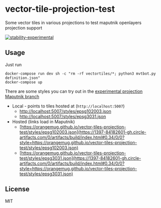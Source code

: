 # vector-tile-projection-test
Some vector tiles in various projections to test maputnik openlayers projection support

[![stability-experimental](https://img.shields.io/badge/stability-experimental-orange.svg)][stability]

[stability]:   https://github.com/orangemug/stability-badges#experimental



## Usage
Just run

```
docker-compose run dev sh -c "rm -rf vectortiles/*; python3 mvtbot.py definition.json"
docker-compose up
```

There are some styles you can try out in the [experimental projection Maputnik branch](https://github.com/maputnik/editor/compare/master...orangemug:feature/ol-projections)

 - Local - points to tiles hosted at (`http://localhost:5007`)
   - <http://localhost:5007/styles/epsg102003.json>
   - <http://localhost:5007/styles/epsg3031.json>
 - Hosted (links load in Maputnik)
   - [https://orangemug.github.io/vector-tiles-projection-test/styles/epsg102003.json](https://1397-84182601-gh.circle-artifacts.com/0/artifacts/build/index.html#0.34/0/0?style=https://orangemug.github.io/vector-tiles-projection-test/styles/epsg102003.json)
   - [https://orangemug.github.io/vector-tiles-projection-test/styles/epsg3031.json](https://1397-84182601-gh.circle-artifacts.com/0/artifacts/build/index.html#0.34/0/0?style=https://orangemug.github.io/vector-tiles-projection-test/styles/epsg3031.json)


## License
MIT

